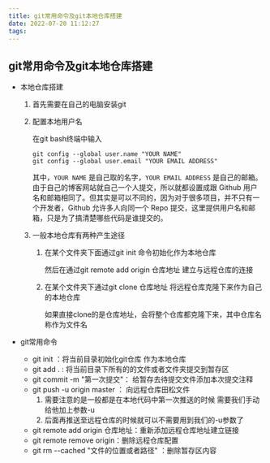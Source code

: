 ```yaml
---
title: git常用命令及git本地仓库搭建
date: 2022-07-20 11:12:27
tags:
---
```


## git常用命令及git本地仓库搭建

+ 本地仓库搭建

  1. 首先需要在自己的电脑安装git

  2. 配置本地用户名

     在git bash终端中输入

     ```
     git config --global user.name "YOUR NAME"
     git config --global user.email "YOUR EMAIL ADDRESS"
     ```

     其中，`YOUR NAME` 是自己取的名字，`YOUR EMAIL ADDRESS` 是自己的邮箱。由于自己的博客网站就自己一个人提交，所以就都设置成跟 Github 用户名和邮箱相同了。但其实是可以不同的，因为对于很多项目，并不只有一个开发者，Github 允许多人向同一个 Repo 提交，这里提供用户名和邮箱，只是为了搞清楚哪些代码是谁提交的。

  3. 一般本地仓库有两种产生途径

     1. 在某个文件夹下面通过git init 命令初始化作为本地仓库

        然后在通过git remote add origin  仓库地址 建立与远程仓库的连接

     2. 在某个文件夹下通过git clone 仓库地址  将远程仓库克隆下来作为自己的本地仓库

        如果直接clone的是仓库地址，会将整个仓库都克隆下来，其中仓库名称作为文件名

+ git常用命令

  + git init ：将当前目录初始化git仓库 作为本地仓库
  + git add  .  : 将当前目录下所有的的文件或者文件夹提交到暂存区
  + git commit -m "第一次提交"： 给暂存去待提交文件添加本次提交注释
  + git push -u origin master ：  向远程仓库田松文件
    1. 需要注意的是一般都是在本地代码中第一次推送的时候 需要我们手动给他加上参数-u
    2. 后面再推送至远程仓库的时候就可以不需要用到我们的-u参数了
  + git remote add origin  仓库地址：重新添加远程仓库地址建立链接
  + git remote remove origin：删除远程仓库配置
  + git rm --cached "文件的位置或者路径" ：删除暂存区内容